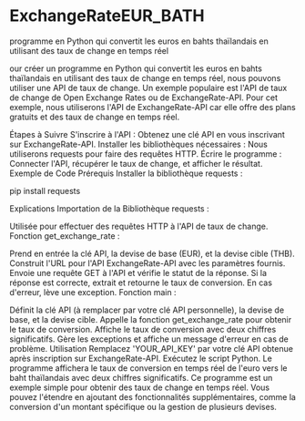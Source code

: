 # ExchangeRateEUR_BATH
programme en Python qui convertit les euros en bahts thaïlandais en utilisant des taux de change en temps réel

our créer un programme en Python qui convertit les euros en bahts thaïlandais en utilisant des taux de change en temps réel, nous pouvons utiliser une API de taux de change. Un exemple populaire est l'API de taux de change de Open Exchange Rates ou de ExchangeRate-API. Pour cet exemple, nous utiliserons l'API de ExchangeRate-API car elle offre des plans gratuits et des taux de change en temps réel.

Étapes à Suivre
S'inscrire à l'API : Obtenez une clé API en vous inscrivant sur ExchangeRate-API.
Installer les bibliothèques nécessaires : Nous utiliserons requests pour faire des requêtes HTTP.
Écrire le programme : Connecter l'API, récupérer le taux de change, et afficher le résultat.
Exemple de Code
Prérequis
Installer la bibliothèque requests :

pip install requests

Explications
Importation de la Bibliothèque requests :

Utilisée pour effectuer des requêtes HTTP à l'API de taux de change.
Fonction get_exchange_rate :

Prend en entrée la clé API, la devise de base (EUR), et la devise cible (THB).
Construit l'URL pour l'API ExchangeRate-API avec les paramètres fournis.
Envoie une requête GET à l'API et vérifie le statut de la réponse.
Si la réponse est correcte, extrait et retourne le taux de conversion.
En cas d'erreur, lève une exception.
Fonction main :

Définit la clé API (à remplacer par votre clé API personnelle), la devise de base, et la devise cible.
Appelle la fonction get_exchange_rate pour obtenir le taux de conversion.
Affiche le taux de conversion avec deux chiffres significatifs.
Gère les exceptions et affiche un message d'erreur en cas de problème.
Utilisation
Remplacez 'YOUR_API_KEY' par votre clé API obtenue après inscription sur ExchangeRate-API.
Exécutez le script Python.
Le programme affichera le taux de conversion en temps réel de l'euro vers le baht thaïlandais avec deux chiffres significatifs.
Ce programme est un exemple simple pour obtenir des taux de change en temps réel. Vous pouvez l'étendre en ajoutant des fonctionnalités supplémentaires, comme la conversion d'un montant spécifique ou la gestion de plusieurs devises.
